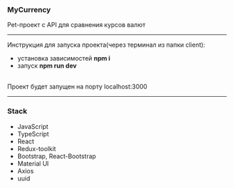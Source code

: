 ### MyCurrency
Pet-проект с API для сравнения курсов валют

---
Инструкция для запуска проекта(через терминал из папки client): 

- установка зависимостей **npm i**
- запуск **npm run dev**
<br/>
Проект будет запущен на порту localhost:3000

<br/>

---
### Stack

- JavaScript
- TypeScript
- React
- Redux-toolkit
- Bootstrap, React-Bootstrap
- Material UI
- Axios
- uuid
